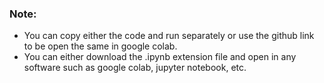 ### Note: 
- You can copy either the code and run separately or use the github link to be open the same in google colab.
- You can either download the .ipynb extension file and open in any software such as google colab, jupyter notebook, etc.
